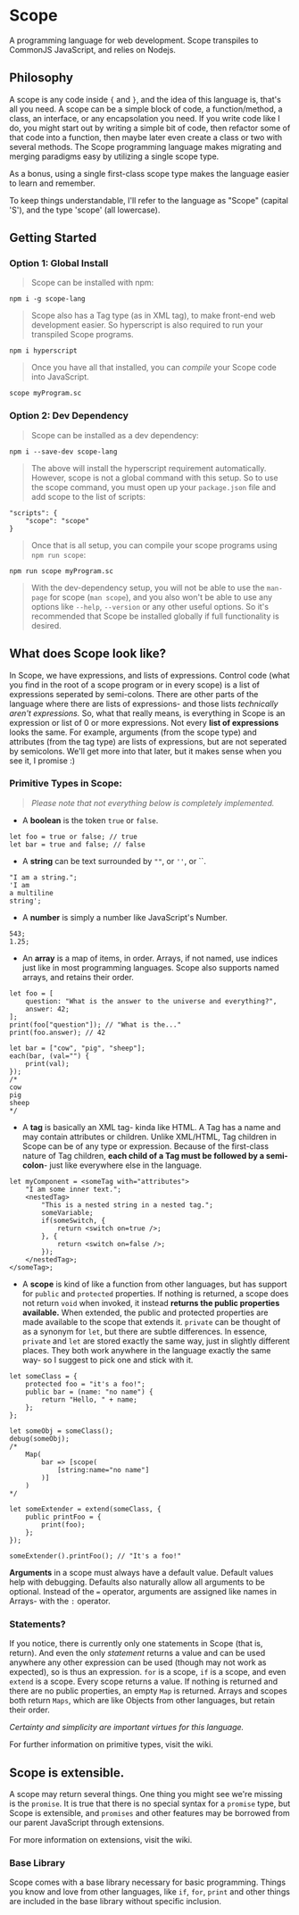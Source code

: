 # Scope
A programming language for web development. Scope transpiles to CommonJS JavaScript, and relies on Nodejs.

## Philosophy
A scope is any code inside `{` and `}`, and the idea of this language is, that's all you need. A scope can be a simple block of code, a function/method, a class, an interface, or any encapsolation you need. If you write code like I do, you might start out by writing a simple bit of code, then refactor some of that code into a function, then maybe later even create a class or two with several methods. The Scope programming language makes migrating and merging paradigms easy by utilizing a single scope type.

As a bonus, using a single first-class scope type makes the language easier to learn and remember.

To keep things understandable, I'll refer to the language as "Scope" (capital 'S'), and the type 'scope' (all lowercase).

## Getting Started
### Option 1: Global Install
>Scope can be installed with npm:
>
	npm i -g scope-lang
>
>Scope also has a Tag type (as in XML tag), to make front-end web development easier. So hyperscript is also required to run your transpiled Scope programs.
>	
	npm i hyperscript
>
>Once you have all that installed, you can *compile* your Scope code into JavaScript.
>	
	scope myProgram.sc

### Option 2: Dev Dependency
>Scope can be installed as a dev dependency:
>
	npm i --save-dev scope-lang
>
>The above will install the hyperscript requirement automatically. However, scope is not a global command with this setup. So to use the scope command, you must open up your `package.json` file and add scope to the list of scripts:
>
	"scripts": {
		"scope": "scope"
	}
>
>Once that is all setup, you can compile your scope programs using `npm run scope`:
>
	npm run scope myProgram.sc
>
>With the dev-dependency setup, you will not be able to use the `man-page` for scope (`man scope`), and you also won't be able to use any options like `--help`, `--version` or any other useful options. So it's recommended that Scope be installed globally if full functionality is desired.

## What does Scope look like?
In Scope, we have expressions, and lists of expressions. Control code (what you find in the root of a scope program or in every scope) is a list of expressions seperated by semi-colons. There are other parts of the language where there are lists of expressions- and those lists *technically aren't expressions.* So, what that really means, is everything in Scope is an expression or list of 0 or more expressions. Not every **list of expressions** looks the same. For example, arguments (from the scope type) and attributes (from the tag type) are lists of expressions, but are not seperated by semicolons. We'll get more into that later, but it makes sense when you see it, I promise :)


### Primitive Types in Scope:
>*Please note that not everything below is completely implemented.*

* A **boolean** is the token `true` or `false`.
```
let foo = true or false; // true
let bar = true and false; // false
```

* A **string** can be text surrounded by `""`, or `''`, or ``.
```
"I am a string.";
'I am
a multiline
string';
```
	
* A **number** is simply a number like JavaScript's Number.
```
543;
1.25;
```

* An **array** is a map of items, in order. Arrays, if not named, use indices just like in most programming languages. Scope also supports named arrays, and retains their order. 
```
let foo = [
	question: "What is the answer to the universe and everything?",
	answer: 42;
];
print(foo["question"]); // "What is the..."
print(foo.answer); // 42 

let bar = ["cow", "pig", "sheep"];
each(bar, (val="") {
	print(val);
});
/*
cow
pig
sheep
*/
```
	
* A **tag** is basically an XML tag- kinda like HTML. A Tag has a name and may contain attributes or children. Unlike XML/HTML, Tag children in Scope can be of any type or expression. Because of the first-class nature of Tag children, **each child of a Tag must be followed by a semi-colon**- just like everywhere else in the language. 
```	
let myComponent = <someTag with="attributes">
	"I am some inner text.";
	<nestedTag>
		"This is a nested string in a nested tag.";
		someVariable;
		if(someSwitch, {
			return <switch on=true />;
		}, {
			return <switch on=false />;
		});
	</nestedTag>;
</someTag>;
```
* A **scope** is kind of like a function from other languages, but has support for `public` and `protected` properties. If nothing is returned, a scope does not return `void` when invoked, it instead **returns the public properties available.** When extended, the public and protected properties are made available to the scope that extends it. `private` can be thought of as a synonym for `let`, but there are subtle differences. In essence, `private` and `let` are stored exactly the same way, just in slightly different places. They both work anywhere in the language exactly the same way- so I suggest to pick one and stick with it.
```
let someClass = {
	protected foo = "it's a foo!";
	public bar = (name: "no name") {
		return "Hello, " + name;
	};
};

let someObj = someClass();
debug(someObj);
/*
	Map(
		bar => [scope(
			[string:name="no name"]
		)]
	)
*/

let someExtender = extend(someClass, {
	public printFoo = {
		print(foo);
	};
});

someExtender().printFoo(); // "It's a foo!"
```
**Arguments** in a scope must always have a default value. Default values help with debugging. Defaults also naturally allow all arguments to be optional. Instead of the `=` operator, arguments are assigned like names in Arrays- with the `:` operator. 

### Statements?
If you notice, there is currently only one statements in Scope (that is, return). And even the only *statement* returns a value and can be used anywhere any other expression can be used (though may not work as expected), so is thus an expression. `for` is a scope, `if` is a scope, and even `extend` is a scope. Every scope returns a value. If nothing is returned and there are no public properties, an empty `Map` is returned. Arrays and scopes both return `Maps`, which are like Objects from other languages, but retain their order. 

*Certainty and simplicity are important virtues for this language.*

For further information on primitive types, visit the wiki.

## Scope is extensible.
A scope may return several things. One thing you might see we're missing is the `promise`. It is true that there is no special syntax for a `promise` type, but Scope is extensible, and `promises` and other features may be borrowed from our parent JavaScript through extensions.

For more information on extensions, visit the wiki.

### Base Library
Scope comes with a base library necessary for basic programming. Things you know and love from other languages, like `if`, `for`, `print` and other things are included in the base library without specific inclusion.





